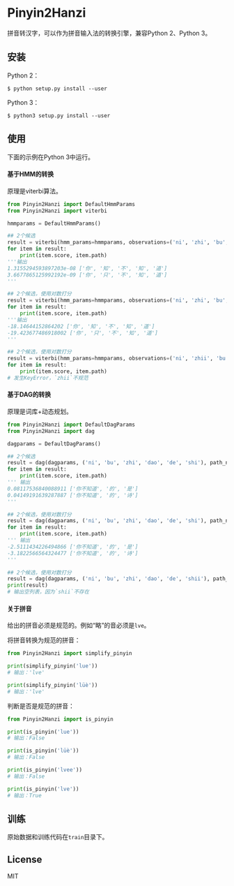 # Pinyin2Hanzi

拼音转汉字，可以作为拼音输入法的转换引擎，兼容Python 2、Python 3。

## 安装
Python 2：
```
$ python setup.py install --user
```

Python 3：
```
$ python3 setup.py install --user
```

## 使用
下面的示例在Python 3中运行。

#### 基于HMM的转换
原理是viterbi算法。

```python
from Pinyin2Hanzi import DefaultHmmParams
from Pinyin2Hanzi import viterbi

hmmparams = DefaultHmmParams()

## 2个候选
result = viterbi(hmm_params=hmmparams, observations=('ni', 'zhi', 'bu', 'zhi', 'dao'), path_num = 2)
for item in result:
    print(item.score, item.path)
'''输出
1.3155294593897203e-08 ['你', '知', '不', '知', '道']
3.6677865125992192e-09 ['你', '只', '不', '知', '道']
'''

## 2个候选，使用对数打分
result = viterbi(hmm_params=hmmparams, observations=('ni', 'zhi', 'bu', 'zhi', 'dao'), path_num = 2, log = True)
for item in result:
    print(item.score, item.path)
'''输出
-18.14644152864202 ['你', '知', '不', '知', '道']
-19.423677486918002 ['你', '只', '不', '知', '道']
'''

## 2个候选，使用对数打分
result = viterbi(hmm_params=hmmparams, observations=('ni', 'zhii', 'bu', 'zhi', 'dao'), path_num = 2, log = True)
for item in result:
    print(item.score, item.path)
# 发生KeyError，`zhii`不规范
```

#### 基于DAG的转换
原理是词库+动态规划。

```python
from Pinyin2Hanzi import DefaultDagParams
from Pinyin2Hanzi import dag

dagparams = DefaultDagParams()

## 2个候选
result = dag(dagparams, ('ni', 'bu', 'zhi', 'dao', 'de', 'shi'), path_num=2)
for item in result:
    print(item.score, item.path)
''' 输出
0.08117536840088911 ['你不知道', '的', '是']
0.04149191639287887 ['你不知道', '的', '诗']
'''

## 2个候选，使用对数打分
result = dag(dagparams, ('ni', 'bu', 'zhi', 'dao', 'de', 'shi'), path_num=2, log=True)
for item in result:
    print(item.score, item.path)
''' 输出
-2.5111434226494866 ['你不知道', '的', '是']
-3.1822566564324477 ['你不知道', '的', '诗']
'''

## 2个候选，使用对数打分
result = dag(dagparams, ('ni', 'bu', 'zhi', 'dao', 'de', 'shii'), path_num=2, log=True)
print(result)
# 输出空列表，因为`shii`不存在

```

#### 关于拼音
给出的拼音必须是规范的。例如“略”的音必须是`lve`。

将拼音转换为规范的拼音：
```python
from Pinyin2Hanzi import simplify_pinyin

print(simplify_pinyin('lue'))
# 输出：'lve'

print(simplify_pinyin('lüè'))
# 输出：'lve'
```

判断是否是规范的拼音：
```python
from Pinyin2Hanzi import is_pinyin

print(is_pinyin('lue'))
# 输出：False

print(is_pinyin('lüè'))
# 输出：False

print(is_pinyin('lvee'))
# 输出：False

print(is_pinyin('lve'))
# 输出：True
```

## 训练
原始数据和训练代码在`train`目录下。

## License
MIT



